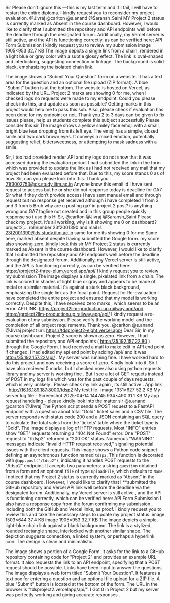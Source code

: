 Sir Please don’t ignore this —this is my last term and if I fail, I will have to restart the entire diploma. I kindly request you to reconsider my project evaluation. @Jivraj @carlton @s.anand @Saransh_Saini
MY Project 2  status is currently marked as Absent in the course dashboard. However, I would like to clarify that I submitted the repository and API endpoints well before the deadline through the designated forum. Additionally, my Vercel server is still active, and the API is functioning correctly, as can be verified here: API Form Submission I kindly request you to review my submission image 1905×953 32.7 KB
The image depicts a single link from a chain, rendered in a light blue or gray color with a subtle glossy effect. The link is oval-shaped and interlocking, suggesting connection or linkage. The background is solid black, emphasizing the isolated chain link.

The image shows a "Submit Your Question" form on a website. It has a text area for the question and an optional file upload (ZIP format). A blue "Submit" button is at the bottom. The website is hosted on Vercel, as indicated by the URL.
Project 2 marks are showing 0 for me, when I checked logs no requests were made to my endpoint. Could you please check into this, and update as soon as possible? Getting marks in this project would help me to pass this sub. Also, please check if evaluation has been done for my endpoint or not. Thank you
2 to 3 days can be given to fix issues please, help us students complete this subject successfully Please consider this sir
The image shows a yellow smiley face emoji with a small, bright blue tear dropping from its left eye. The emoji has a simple, closed smile and two dark brown eyes. It conveys a mixed emotion, potentially suggesting relief, bittersweetness, or attempting to mask sadness with a smile.

Sir, I too had provided render API and my logs do not show that it was accessed during the evaluation period. I had submitted the link in the form which was provided to update the link as i had not received any mail that my project had been evaluated before that. Due to this, my score stands 0 as of now. Sir, can you please look into this. Thank you
21f3002753@ds.study.iitm.ac.in Anyone know this email id i have sent request to access but he or she did not response today is deadline for GA7
Sir what if they don’t provide access i have sent manual email and through request but no response get received although i have completed  1 from 3 and 3 from 5
Bruh why are u posting ga7 in project 2 post?
is anything wrong and GA7 tagline not created and in this group people quickly response so i use this
Hi Sir, @carlton @Jivraj @Saransh_Saini Please check my project, It’s all working, why is it showing me 0 on dashboard? project2,… rollnumber 23f2001390 and mail is 23f2001390@ds.study.iitm.ac.in
same for me its showing 0 for me
Same here, marked absent despite having submitted the Google form.
my score also showing zero..kindly look this  sir
MY Project 2 status is currently marked as Absent in the course dashboard. However, I would like to clarify that I submitted the repository and API endpoints well before the deadline through the designated forum. Additionally, my Vercel server is still active, and the API is functioning correctly, as can be verified here: https://project2-three-plum.vercel.app/api/ I kindly request you to review my submission
The image displays a single, pixelated link from a chain. The link is colored in shades of light blue or gray and appears to be made of metal or a similar material. It's against a stark black background, emphasizing the single link as the focal point.
Request for Re-evaluation I have completed the entire project and ensured that my model is working correctly. Despite this, I have received zero marks , which seems to be an error. API LINK: https://project2llm-production.up.railway.app/api/ https://project2llm-production.up.railway.app/api/ I kindly request a re-evaluation of my submission. Please verify the working model and the completion of all project requirements. Thank you. @carlton @s.anand @Jivraj
project url: https://tdsproject2-eight.vercel.app/
Dear Sir, In my course dashboard, Project 2 score is shown as zero. However, I had submitted the repository and API endpoints ( http://35.192.157.22.80 ) through the Google Form. I had received a mail to make edit in API end point if changed. I had edited my api end point by adding  /api/ and it was http://35.192.157.22/api/ . My server was running fine. I have worked hard to do this project and now receiving a score of zero. Kindly look into it.
Sir I have also recieved 0 marks, but I checked now also using python requests library and my server is working fine .  But I see a lot of GET requets instead of POST in my logs file which was for the past couple of days requests, which is very unlikely . Please check my link again , its still active . App link  - http://16.16.189.187:8000/tdsp2 My test file- image 1331×627 52.2 KB My server log file - Screenshot 2025-04-14 144745 934×490 31.1 KB My app request handeling - please  kindly look into the matter sir @s.anand @carlton @Jivraj
The Python script sends a POST request to a FastAPI endpoint with a question about total "Gold" ticket sales and a CSV file. The server responds with status code 200 and a JSON containing an SQL query to calculate the total sales from the 'tickets' table where the ticket type is "Gold".
The image displays a log of HTTP requests. Most "INFO" entries show "GET" requests returning a "404 Not Found" error. One "POST" request to "/tdsp2" returned a "200 OK" status.  Numerous "WARNING" messages indicate "Invalid HTTP request received," signaling potential issues with the client requests.
This image shows a Python code snippet defining an asynchronous function named `tdsp2`. This function is decorated with `@app.post("/tdsp2")`, indicating it handles POST requests to the "/tdsp2" endpoint. It accepts two parameters: a string `question` obtained from a form and an optional `file` of type `UploadFile`, which defaults to `None`.
I noticed that my  Project 2  status is currently marked as  “Absent” in the course dashboard. However, I would like to clarify that I **submitted the GitHub repository and Vercel API link well before the deadline via the designated forum. Additionally, my Vercel server is still active , and the API is functioning correctly, which can be verified here: API Form Submission I also have a response copy from the forum confirming my submission , including both the GitHub and Vercel links, as proof. I kindly request you to review this and take the necessary steps to update my project status. image 1503×644 37.4 KB image 1905×953 32.7 KB
The image depicts a simple, light-blue chain link against a black background. The link is a stylized, rounded rectangle shape, interlocked with another similar shape. The depiction suggests connection, a linked system, or perhaps a hyperlink icon. The design is clean and minimalistic.

The image shows a portion of a Google Form. It asks for the link to a GitHub repository containing code for "Project 2" and provides an example URL format. It also requests the link to an API endpoint, specifying that a POST request should be possible. Links have been input to answer the questions.
The image displays a web form titled "Submit Your Question". It features a text box for entering a question and an optional file upload for a ZIP file. A blue "Submit" button is located at the bottom of the form. The URL in the browser is "tdsproject2.vercelapp/api/".
I Got 0 in Project 2 but my server was perfectly working and giving accurate responses .
